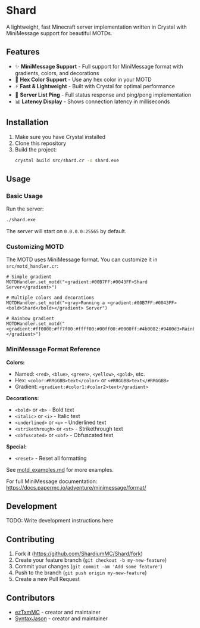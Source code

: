 # Shard

A lightweight, fast Minecraft server implementation written in Crystal with MiniMessage support for beautiful MOTDs.

## Features

- ✨ **MiniMessage Support** - Full support for MiniMessage format with gradients, colors, and decorations
- 🎨 **Hex Color Support** - Use any hex color in your MOTD
- ⚡ **Fast & Lightweight** - Built with Crystal for optimal performance
- 🔌 **Server List Ping** - Full status response and ping/pong implementation
- 📊 **Latency Display** - Shows connection latency in milliseconds

## Installation

1. Make sure you have Crystal installed
2. Clone this repository
3. Build the project:
   ```bash
   crystal build src/shard.cr -o shard.exe
   ```

## Usage

### Basic Usage

Run the server:

```bash
./shard.exe
```

The server will start on `0.0.0.0:25565` by default.

### Customizing MOTD

The MOTD uses MiniMessage format. You can customize it in `src/motd_handler.cr`:

```crystal
# Simple gradient
MOTDHandler.set_motd("<gradient:#00B7FF:#0043FF>Shard Server</gradient>")

# Multiple colors and decorations
MOTDHandler.set_motd("<gray>Running a <gradient:#00B7FF:#0043FF><bold>Shard</bold></gradient> Server")

# Rainbow gradient
MOTDHandler.set_motd("<gradient:#ff0000:#ff7f00:#ffff00:#00ff00:#0000ff:#4b0082:#9400d3>Rainbow!</gradient>")
```

### MiniMessage Format Reference

**Colors:**

- Named: `<red>`, `<blue>`, `<green>`, `<yellow>`, `<gold>`, etc.
- Hex: `<color:#RRGGBB>text</color>` or `<#RRGGBB>text</#RRGGBB>`
- Gradient: `<gradient:#color1:#color2>text</gradient>`

**Decorations:**

- `<bold>` or `<b>` - Bold text
- `<italic>` or `<i>` - Italic text
- `<underlined>` or `<u>` - Underlined text
- `<strikethrough>` or `<st>` - Strikethrough text
- `<obfuscated>` or `<obf>` - Obfuscated text

**Special:**

- `<reset>` - Reset all formatting

See [motd_examples.md](motd_examples.md) for more examples.

For full MiniMessage documentation: https://docs.papermc.io/adventure/minimessage/format/

## Development

TODO: Write development instructions here

## Contributing

1. Fork it (<https://github.com/ShardiumMC/Shard/fork>)
2. Create your feature branch (`git checkout -b my-new-feature`)
3. Commit your changes (`git commit -am 'Add some feature'`)
4. Push to the branch (`git push origin my-new-feature`)
5. Create a new Pull Request

## Contributors

- [ezTxmMC](https://github.com/ezTxmMC) - creator and maintainer
- [SyntaxJason](https://github.com/SyntaxJason) - creator and maintainer

